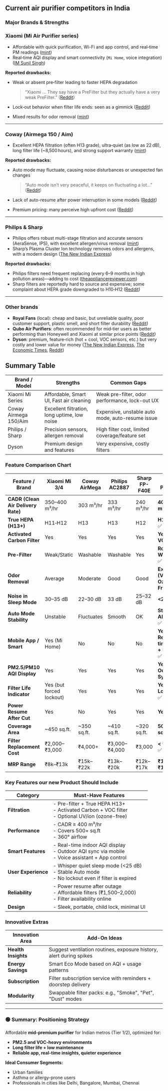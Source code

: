 ## **Current air purifier competitors in India** 

### Major Brands & Strengths

### **Xiaomi (Mi Air Purifier series)**

* Affordable with quick purification, Wi-Fi and app control, and real‑time PM readings
  ([mint][1])
* Real‑time AQI display and smart connectivity (`Mi Home`, voice integration)
  ([IM Sunil Singh][2])

**Reported drawbacks:**

* Weak or absent pre‑filter leading to faster HEPA degradation

  > “Xiaomi … They say have a PreFilter but they actually have a very weak PreFilter.”
  > ([Reddit][3])
* Lock‑out behavior when filter life ends: seen as a gimmick
  ([Reddit][4])
* Mixed results for odor removal
  ([mint][1])

---

### **Coway (Airmega 150 / Aim)**

* Excellent HEPA filtration (often H13 grade), ultra‑quiet (as low as 22 dB), long filter life (\~8,500 hours), and strong support warranty
  ([mint][1])

**Reported drawbacks:**

* Auto mode may fluctuate, causing noise disturbances or unexpected fan changes

  > “Auto mode isn’t very peaceful, it keeps on fluctuating a lot…”
  > ([Reddit][5])
* Lack of auto-resume after power interruption in some models
  ([Reddit][5])
* Premium pricing: many perceive high upfront cost
  ([Reddit][3])

---

### **Philips & Sharp**

* Philips offers robust multi-stage filtration and accurate sensors (AeraSense, IPS), with excellent allergen/virus removal
  ([mint][6])
* Sharp’s Plasma Cluster Ion technology removes odors and allergens, with a modern design
  ([The New Indian Express][7])

**Reported drawbacks:**

* Philips filters need frequent replacing (every 6–9 months in high pollution areas)—adding to cost
  ([theappliancereviewer.com][8])
* Sharp filters are reportedly hard to source and expensive; some complaint about HEPA grade downgraded to H10‑H12
  ([Reddit][9])

---

### **Other brands**

* **Royal Fans** (local): cheap and basic, but unreliable quality, poor customer support, plastic smell, and short filter durability
  ([Reddit][10])
* **Qubo Air Purifiers**: often recommended for mid‑tier users as better performing than Honeywell and Xiaomi at similar price points
  ([Reddit][11])
* **Dyson**: premium, feature‑rich (hot + cool, VOC sensors, etc.) but very costly and lower value for money
  ([The New Indian Express][7], [The Economic Times][12], [Reddit][13])


## Summary Table

| Brand / Model         | Strengths                                    | Common Gaps                                      |
| --------------------- | -------------------------------------------- | ------------------------------------------------ |
| Xiaomi Mi Series      | Affordable, Smart UI, Fast air cleaning      | Weak pre-filter, odor performance, lock-out UX   |
| Coway Airmega 150/Aim | Excellent filtration, long uptime, low noise | Expensive, unstable auto mode, auto-resume issue |
| Philips / Sharp       | Precision sensors, allergen removal          | High filter cost, limited coverage/feature set   |
| Dyson                 | Premium design and features                  | Very expensive, costly filters                   |



[1]: https://www.livemint.com/technology/gadgets/keep-pollution-out-and-tackle-worsening-aqi-with-the-best-room-air-purifier-top-9-options-to-survive-in-impure-air-11730715186166.html?utm_source=chatgpt.com "Keep pollution out and tackle worsening AQI with the best room air purifier: Top 9 options to survive in impure air | Mint"
[2]: https://www.imsunilsingh.net/best-air-purifier-in-india/?utm_source=chatgpt.com "10 Best Air Purifier in India, Delhi (2024) – Buyer’s Guide & Reviews - I M Sunil Singh"
[3]: https://www.reddit.com/r/Lahore/comments/1gk2ng0?utm_source=chatgpt.com "My first Air Purifier and it's a life changing purchase!"
[4]: https://www.reddit.com/r/AirPurifiers/comments/1gjdxd7?utm_source=chatgpt.com "Which Purifier to Buy in Delhi?"
[5]: https://www.reddit.com/r/AirPurifiers/comments/1gq94kw?utm_source=chatgpt.com "Air purifier recommendations for Delhi under INR 10k"
[6]: https://www.livemint.com/technology/gadgets/best-air-purifiers-in-india-10-picks-to-consider-in-september-2023-11695057876368.html?utm_source=chatgpt.com "Best air purifiers in India (April 2024): Top 10 picks for healthy breathing | Mint"
[7]: https://www.newindianexpress.com/expressdeals/other-categories/top-air-purifier-brands-in-india-for-clean-and-healthy-air?utm_source=chatgpt.com "Top Air Purifier Brands in India for Clean and Healthy Air"
[8]: https://theappliancereviewer.com/best-air-purifier-in-india/?utm_source=chatgpt.com "Top 10 Best Air Purifier in India in 2022: Reviews and buying guide."
[9]: https://www.reddit.com/r/Chandigarh/comments/1gslry4?utm_source=chatgpt.com "Air purifier"
[10]: https://www.reddit.com/r/Lahore/comments/1gte55e?utm_source=chatgpt.com "Disappointing Experience with Royal Air Purifier"
[11]: https://www.reddit.com/r/mumbai/comments/1ii63j4?utm_source=chatgpt.com "buying an air purifier"
[12]: https://m.economictimes.com/top-trending-products/kitchen-dining/air-purifier/best-air-purifiers-in-india-for-cleaner-air-in-the-era-of-pollution/articleshow/115699532.cms?utm_source=chatgpt.com "Best Air Purifiers in India for Cleaner Air in the Era of Pollution (2024) - The Economic Times"
[13]: https://www.reddit.com/r/delhi/comments/1gr0o04?utm_source=chatgpt.com "Which air purifier to buy?"



### **Feature Comparison Chart**

| Feature / Brand                    | Xiaomi Mi 3/4            | Coway AirMega | Philips AC2887 | Sharp FP-F40E | **Our Product**               |
| ---------------------------------- | ------------------------ | ------------- | -------------- | ------------- | ---------------------------------- |
| **CADR (Clean Air Delivery Rate)** | 350–400 m³/hr            | 303 m³/hr     | 333 m³/hr      | 240 m³/hr     | **400+ m³/hr** ✅                   |
| **True HEPA (H13+)**               | H11‑H12                  | H13           | H13            | H12           | **H13–H14** ✅                      |
| **Activated Carbon Filter**        | Yes                      | Yes           | Yes            | Yes           | **Yes + VOC** ✅                    |
| **Pre-Filter**                     | Weak/Static              | Washable      | Washable       | Yes           | **Robust + Washable** ✅            |
| **Odor Removal**                   | Average                  | Moderate      | Good           | Good          | **Excellent (VOC + Ozone Free)** ✅ |
| **Noise in Sleep Mode**            | 30–35 dB                 | 22–30 dB      | 33 dB          | 25–32 dB      | **<25 dB** ✅                       |
| **Auto Mode Stability**            | Unstable                 | Fluctuates    | Smooth         | OK            | **Stable AI-based** ✅              |
| **Mobile App / Smart**             | Yes (Mi Home)            | No            | No             | No            | **Yes + Real-time AQI + Remote** ✅ |
| **PM2.5/PM10 AQI Display**         | Yes                      | Yes           | Yes            | Yes           | **Yes + Outdoor Sync** ✅           |
| **Filter Life Indicator**          | Yes (but forced lockout) | Yes           | Yes            | Yes           | **Yes – No Lockout** ✅             |
| **Power Resume After Cut**         | Yes                      | No            | Yes            | Yes           | **Yes** ✅                          |
| **Coverage Area**                  | \~450 sq.ft.             | \~350 sq.ft.  | \~410 sq.ft.   | \~320 sq.ft.  | **500+ sq.ft.** ✅                  |
| **Filter Replacement Cost**        | ₹2,000–₹3,000            | ₹4,000+       | ₹3,000–₹4,000  | ₹3,000        | **< ₹2,500** ✅                     |
| **MRP Range**                      | ₹8k–₹13k                 | ₹15k–₹22k     | ₹13k–₹20k      | ₹12k–₹17k     | **₹10k–₹14k** ✅                    |



### Key Features our new Product Should Include

| Category            | Must-Have Features                                                                                      |
| ------------------- | ------------------------------------------------------------------------------------------------------- |
| **Filtration**      | - Pre-filter + True HEPA H13+ <br> - Activated Carbon + VOC filter <br> - Optional UV/ion (ozone-free)  |
| **Performance**     | - CADR ≥ 400 m³/hr <br> - Covers 500+ sq.ft <br> - 360° airflow                                         |
| **Smart Features**  | - Real-time indoor AQI display <br> - Outdoor AQI sync via mobile <br> - Voice assistant + App control  |
| **User Experience** | - Whisper quiet sleep mode (<25 dB) <br> - Stable Auto mode <br> - No lockout even if filter is expired |
| **Reliability**     | - Power resume after outage <br> - Affordable filters (₹1,500–2,000) <br> - Filter availability online  |
| **Design**          | - Sleek, portable, child lock, minimal UI                                                               |



### Innovative Extras 

| Innovation Area     | Add-On Ideas                                                        |
| ------------------- | ------------------------------------------------------------------- |
| **Health Insights** | Suggest ventilation routines, exposure history, alert during spikes |
| **Energy Savings**  | Smart Eco Mode based on AQI + usage patterns                        |
| **Subscription**    | Filter subscription service with reminders + doorstep delivery      |
| **Modularity**      | Swappable filter packs: e.g., "Smoke", "Pet", "Dust" modes          |

---

### 🟢 Summary: Positioning Strategy

Affordable **mid-premium purifier** for Indian metros (Tier 1/2), optimized for:

* **PM2.5 and VOC-heavy environments**
* **Long filter life + low maintenance**
* **Reliable app, real-time insights, quieter experience**

**Ideal Consumer Segments:**

* Urban families
* Asthma or allergy-prone users
* Professionals in cities like Delhi, Bangalore, Mumbai, Chennai


